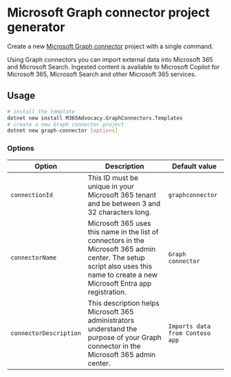 # Microsoft Graph connector project generator

Create a new [Microsoft Graph connector](https://learn.microsoft.com/graph/connecting-external-content-connectors-overview) project with a single command.

Using Graph connectors you can import external data into Microsoft 365 and Microsoft Search. Ingested content is available to Microsoft Copilot for Microsoft 365, Microsoft Search and other Microsoft 365 services.

## Usage

```bash
# install the template
dotnet new install M365Advocacy.GraphConnectors.Templates
# create a new Graph connector project
dotnet new graph-connector [options]
```

### Options

Option|Description|Default value
-|-|-
`connectionId`|This ID must be unique in your Microsoft 365 tenant and be between 3 and 32 characters long.|`graphconnector`
`connectorName`|Microsoft 365 uses this name in the list of connectors in the Microsoft 365 admin center. The setup script also uses this name to create a new Microsoft Entra app registration.|`Graph connector`
`connectorDescription`|This description helps Microsoft 365 administrators understand the purpose of your Graph connector in the Microsoft 365 admin center.|`Imports data from Contoso app`
